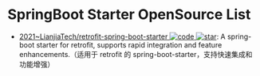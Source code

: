 # SpringBoot Starter OpenSource List

- [2021~LianjiaTech/retrofit-spring-boot-starter ![code](https://ng-tech.icu/assets/code.svg) ![star](https://img.shields.io/github/stars/LianjiaTech/retrofit-spring-boot-starter)](https://github.com/LianjiaTech/retrofit-spring-boot-starter): A spring-boot starter for retrofit, supports rapid integration and feature enhancements.（适用于 retrofit 的 spring-boot-starter，支持快速集成和功能增强）
